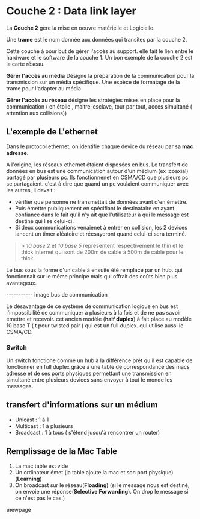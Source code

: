 # Couche 2 : Data link layer

La **Couche 2** gère la mise en oeuvre matérielle et Logicielle.

Une **trame** est le nom donnée aux données qui transites par la couche 2.

Cette couche à pour but de gérer l'accès au support. elle fait le lien entre le hardware et le software de la couche 1. Un bon exemple de la couche 2 est la carte réseau.

**Gérer l'accès au média** Désigne la préparation de la communication pour la transmission sur un média spécifique. Une espèce de formatage de la trame pour l'adapter au média

**Gérer l'accès au réseau** désigne les stratégies mises en place pour la communication ( en étoile , maitre-esclave, tour par tout, acces simultané ( attention aux collisions))

## L'exemple de L'ethernet

Dans le protocol ethernet, on identifie chaque device du réseau par sa **mac adresse**.

A l'origine, les réseaux ethernet étaient disposées en bus. Le transfert de données en bus est une communication autour d'un médium (ex :coaxial) partagé par plusieurs pc. Ils fonctionnenet en CSMA/CD que plusieurs pc se partagaient. c'est à dire que quand un pc voulaient communiquer avec les autres, il devait :

* vérifier que personne ne transmettait de données avant d'en émettre.
* Puis émettre publiquement en spécifiant le destinataire en ayant confiance dans le fait qu'il n'y ait que l'utilisateur à qui le message est destiné qui lise celui-ci.
* Si deux communications venaienet à entrer en collision, les 2 devices lancent un timer aléatoire et réesayeront quand celui-ci sera terminé.

> \> *10 base 2* et *10 base 5* représentent respectivement le thin et le thick internet qui sont de 200m de cable à 500m de cable pour le thick.

Le bus sous la forme d'un cable à ensuite été remplacé par un hub. qui fonctionnait sur le même principe mais qui offrait des coûts bien plus avantageux.

----------- image bus de communication

Le désavantage de ce système de communication logique en bus est l'impossibilité de communiquer à plusieurs à la fois et de ne pas savoir émettre et recevoir. cet ancien modèle (**half duplex**) à fait place au modèle 10 base T ( t pour twisted pair ) qui est un full duplex. qui utilise aussi le CSMA/CD.

### Switch

Un switch fonctione comme un hub à la différence prêt qu'il est capable de fonctionner en full duplex grâce à une table de correspondance des macs adresse et de ses ports physiques permettant une transmission en simultané entre plusieurs devices sans envoyer à tout le monde les messages.

## transfert d'informations sur un médium

* Unicast : 1 à 1
* Multicast : 1 à plusieurs
* Broadcast : 1 à tous ( s'étend jusqu'à rencontrer un router)

## Remplissage de la Mac Table

1. La mac table est vide
2. Un ordinateur émet (la table ajoute la mac et son port physique) (**Learning**)
3. On broadcast sur le réseau(**Floading**) (si le message nous est destiné, on envoie une réponse(**Selective Forwarding**). On drop le message si ce n'est pas le cas.)

\newpage
